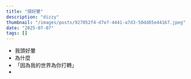 ```yaml
---
title: "頭好暈"
description: "dizzy"
thumbnail: "/images/posts/927052f4-d7e7-4441-a7d3-50dd65e44167.jpeg"
date: "2025-07-07"
tags: []
---
```

- 我頭好暈
- 為什麼
- 「因為我的世界為你打轉」
- 
